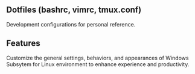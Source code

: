 ## Dotfiles (bashrc, vimrc, tmux.conf)
Development configurations for personal reference.

## Features
Customize the general settings, behaviors, and appearances of Windows Subsytem for Linux environment to enhance experience and productivity.
